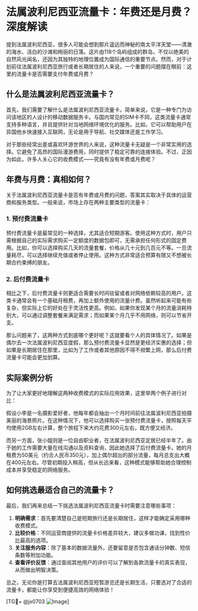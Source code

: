 # 法属波利尼西亚流量卡：年费还是月费？深度解读

提到法属波利尼西亚，很多人可能会想到那片遥远而神秘的南太平洋天堂——清澈的海水、洁白的沙滩和绚丽的日落。这片由118个岛屿组成的群岛，不仅以绝美的自然风光闻名，还因为其独特的地理位置成为国际通信的重要节点。然而，对于计划前往法属波利尼西亚旅行或者长期居住的人来说，一个重要的问题摆在眼前：这里的流量卡是否需要支付年费或月费？

## 什么是法属波利尼西亚流量卡？

首先，我们需要了解什么是法属波利尼西亚流量卡。简单来说，它是一种专门为访问该地区的人设计的移动数据服务卡。与国内常见的SIM卡不同，这类流量卡通常支持多种语言，并且提供针对当地网络环境优化的服务。比如，它可以帮助用户在异国他乡快速接入互联网，无论是用于导航、社交媒体还是工作学习。

对于那些经常出差或喜欢环游世界的人来说，这种流量卡无疑是一个非常实用的选择。它避免了高昂的国际漫游费用，同时提供了稳定可靠的连接体验。不过，正因为如此，许多人关心它的收费模式——究竟有没有年费或月费呢？

## 年费与月费：真相如何？

关于法属波利尼西亚流量卡是否有年费或月费的问题，答案其实取决于具体的运营商和服务类型。一般来说，市场上存在两种主要类型的流量卡：

### 1. 预付费流量卡
预付费流量卡是最常见的一种选择，尤其适合短期游客。使用这种方式时，用户只需根据自己的实际需求购买一定额度的数据包即可，无需承担任何形式的固定费用。比如，你可以选择购买几天的流量套餐，价格从几十元到几百元不等。一旦流量耗尽，可以选择继续充值或者停止使用。这种方式非常适合预算有限又不想被长期合约束缚的朋友。

### 2. 后付费流量卡
相比之下，后付费流量卡则更适合需要长时间驻留或者对网络依赖较高的用户。这类卡通常会有一个基础月租费，再加上额外使用的流量计费。虽然听起来可能有些复杂，但实际上它的好处在于灵活性更高。例如，如果你发现某个月的流量消耗特别大，可以通过调整套餐来满足需求；而如果某个月几乎不用网络，则可以节省开支。

那么问题来了，这两种方式到底哪个更好呢？这就要看个人的具体情况了。如果是偶尔去一次法属波利尼西亚度假，那么预付费流量卡显然是更经济实惠的选择；但如果是长期居住在那里，比如为了工作或者其他原因不得不频繁上网，那么后付费流量卡可能会更加划算。

## 实际案例分析

为了让大家更好地理解这两种收费模式的实际应用效果，这里举两个例子进行对比：

假设小李是一名摄影爱好者，他每年都会抽出一个月时间前往法属波利尼西亚拍摄美丽的海景照片。在这种情况下，他可以选择购买一张预付费流量卡，按照每天平均使用2GB左右计算，整个旅程下来大约花费300元左右，既方便又经济。

而另一方面，张小姐则是一位自由职业者，在法属波利尼西亚定居已经半年了。由于她的工作需要大量在线沟通以及资料查询，因此她选择了后付费流量卡。她的月租费为50美元（约合人民币350元），加上偶尔超出的部分流量，每月总支出大概在400元左右。尽管初期投入稍高，但从长远来看，这种模式能够帮助她合理控制成本并享受稳定的网络服务。

## 如何挑选最适合自己的流量卡？

最后，我们再来总结一下挑选法属波利尼西亚流量卡时需要注意哪些事项：

1. **明确需求**：首先要清楚自己是短期旅行还是长期居住，这样才能确定采用哪种收费模式。
2. **比较价格**：不同运营商提供的流量卡价格差异较大，建议多做功课，找到性价比最高的选项。
3. **关注服务内容**：除了基本的数据流量外，还要留意是否包含通话分钟数、短信条数等附加功能。
4. **查看评价反馈**：通过查阅其他用户的评价可以了解到各款流量卡的真实表现，从而做出明智决策。

总之，无论你是打算去法属波利尼西亚短暂游览还是长期生活，只要选对了合适的流量卡，都能让你享受到便捷高效的网络体验！

[TG💪+ @jx0703 ![Image](https://github.com/user-attachments/assets/dbca1d08-cadb-493c-b0ec-ad6f7a83f270)]